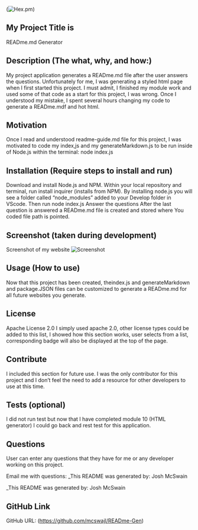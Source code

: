 
(![Hex.pm](https://img.shields.io/hexpm/l/apa))

## My Project Title is  
READme.md Generator

## Description (The what, why, and how:)
My project application generates a READme.md file after the user answers the questions. Unfortunately for me, I was generating a styled html page when I first started this project. I must admit, I finished my module work and used some of that code as a start for this project, I was wrong. Once I understood my mistake, I spent several hours changing my code to generate a READme.mdf and hot html.

## Motivation  
Once I read and understood readme-guide.md file for this project, I was motivated to code my index,js and my generateMarkdown.js to be run inside of Node.js within the terminal: node index.js  

## Installation (Require steps to install and run)  
Download and install Node.js and NPM. Within your local repository and terminal, run install inquirer (installs from NPM). By installing node.js you will see a folder called “node_modules” added to your Develop folder in VScode. Then run node index.js Answer the questions After the last question is answered a READme.md file is created and stored where You coded file path is pointed.

## Screenshot (taken during development)
Screenshot of my website
![Screenshot](./images/screenshot.jpg)
  
## Usage (How to use)
Now that this project has been created, theindex.js and generateMarkdown and package.JSON files can be customized to generate a READme.md for all future websites you generate.

## License
Apache License 2.0
I simply used apache 2.0, other license types could be added 
to this list, I showed how this section works, 
user selects from a list, corresponding badge 
will also be displayed at the top of the page.

## Contribute
I included this section for future use. I was the only contributor for this project and I don’t feel the need to add a resource for other developers to use at this time.
  
## Tests (optional)
I did not run test but now that I have completed module 10 (HTML generator) I could go back and rest test for this application.

## Questions
User can enter any questions that they have for me or any developer working on this project.

Email me with questions: _This README was generated by: Josh McSwain

_This README was generated by: Josh McSwain

## GitHub Link
GitHub URL:  (https://github.com/mcswajl/READme-Gen)

